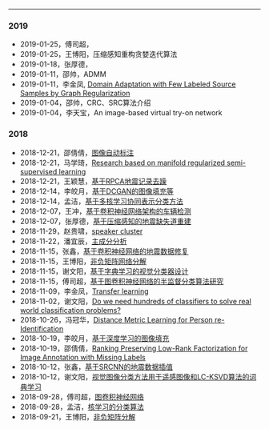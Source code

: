 ---

### 2019
* 2019-01-25，傅司超，
* 2019-01-25，王博阳，压缩感知重构贪婪迭代算法
* 2019-01-18，张厚德，
* 2019-01-11，邵帅，ADMM
* 2019-01-11，李金凤, [Domain Adaptation with Few Labeled Source Samples by Graph Regularization]()
* 2019-01-04，邵帅，CRC、SRC算法介绍
* 2019-01-04，李天宝，An image-based virtual try-on network

### 2018
* 2018-12-21，邵倩倩，[图像自动标注]()
* 2018-12-21，马学琦，[Research based on manifold regularized semi-supervised learning]()
* 2018-12-21，王颖慧，[基于RPCA地震记录去躁]()
* 2018-12-14，李皎月，[基于DCGAN的图像填充等]()
* 2018-12-14，孟洁，[基于多核学习协同表示分类方法]()
* 2018-12-07，王冲，[基于卷积神经网络架构的车辆检测]()
* 2018-12-07，张厚德，[基于压缩感知的地震缺失道重建]()
* 2018-11-29，赵贵啸，[speaker cluster]()
* 2018-11-22，潘宜辰，[主成分分析]()
* 2018-11-15，张鑫，[基于卷积神经网络的地震数据修复]()
* 2018-11-15，王博阳，[非负矩阵网络分解]()
* 2018-11-15，谢文阳，[基于字典学习的视觉分类器设计]()
* 2018-11-15，傅司超，[基于图卷积神经网络的半监督分类算法研究]()
* 2018-11-09，李金凤，[Transfer learning]()
* 2018-11-02，谢文阳，[Do we need hundreds of classifiers to solve real world classification problems?]()
* 2018-10-26，冯冠华，[Distance Metric Learning for Person re-Identification]()
* 2018-10-19，李皎月，[基于深度学习的图像填充]()
* 2018-10-19，邵倩倩，[Ranking Preserving Low-Rank Factorization for Image Annotation with Missing Labels]()
* 2018-10-12，张鑫，[基于SRCNN的地震数据插值]()
* 2018-10-12，谢文阳，[视觉图像分类方法用于遥感图像和LC-KSVD算法的词典学习]()
* 2018-09-28，傅司超，[图卷积神经网络]()
* 2018-09-28，孟洁，[核学习的分类算法]()
* 2018-09-21，王博阳，[非负矩阵分解]()

